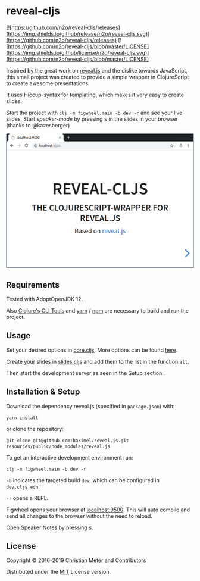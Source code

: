 # reveal-cljs

[![https://github.com/n2o/reveal-cljs/releases](https://img.shields.io/github/release/n2o/reveal-cljs.svg)](https://github.com/n2o/reveal-cljs/releases)
[![https://github.com/n2o/reveal-cljs/blob/master/LICENSE](https://img.shields.io/github/license/n2o/reveal-cljs.svg)](https://github.com/n2o/reveal-cljs/blob/master/LICENSE)

Inspired by the great work on [reveal.js](https://github.com/hakimel/reveal.js/)
and the dislike towards JavaScript, this small project was created to provide a
simple wrapper in ClojureScript to create awesome presentations.

It uses Hiccup-syntax for templating, which makes it very easy to create slides.

Start the project with `clj -m figwheel.main -b dev -r` and see your live
slides. Start *speaker-mode* by pressing <kbd>s</kbd> in the slides in your
browser (thanks to @kazesberger)

![sample.png](img/sample.png)

## Requirements

Tested with AdoptOpenJDK 12.

Also [Clojure's CLI Tools](https://clojure.org/guides/getting_started) and
[yarn](https://yarnpkg.com/en/) / [npm](https://www.npmjs.com/) are necessary to
build and run the project.

## Usage

Set your desired options in
[core.cljs](https://github.com/n2o/reveal-cljs/blob/master/src/reveal/core.cljs#L10).
More options can be found
[here](https://github.com/hakimel/reveal.js#configuration).

Create your slides in
[slides.cljs](https://github.com/n2o/reveal-cljs/blob/master/src/reveal/slides.cljs)
and add them to the list in the function `all`.

Then start the development server as seen in the Setup section.

## Installation & Setup

Download the dependency reveal.js (specified in `package.json`) with:

    yarn install
    
or clone the repository:

    git clone git@github.com:hakimel/reveal.js.git resources/public/node_modules/reveal.js

To get an interactive development environment run:

    clj -m figwheel.main -b dev -r

`-b` indicates the targeted build `dev`, which can be configured in
`dev.cljs.edn`.

`-r` opens a REPL.

Figwheel opens your browser at [localhost:9500](http://localhost:9500/). This
will auto compile and send all changes to the browser without the need to
reload.

Open Speaker Notes by pressing <kbd>s</kbd>.

## License

Copyright © 2016-2019 Christian Meter and Contributors

Distributed under the [MIT](LICENSE) License version.
